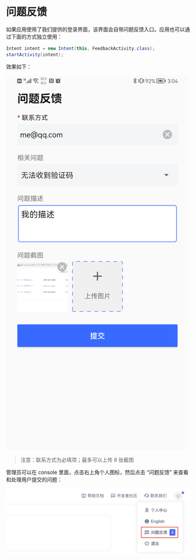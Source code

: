 # 问题反馈

如果应用使用了我们提供的登录界面，该界面会自带问题反馈入口。应用也可以通过下面的方式独立使用：

```java
Intent intent = new Intent(this, FeedbackActivity.class);
startActivity(intent);
```

效果如下：

![](./images/feedback.png)

> 注意：联系方式为必填项；最多可以上传 8 张截图

管理员可以在 console 里面，点击右上角个人图标，然后点击 “问题反馈” 来查看和处理用户提交的问题：

![](./images/handle_feedback.png)